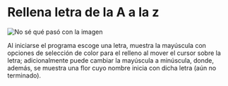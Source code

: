 # Rellena letra de la A a la z

![No sé qué pasó con la imagen](RellenaLetra.jpg|width=5)

Al iniciarse el programa escoge una letra, muestra la mayúscula
con opciones de selección de color para el relleno al mover el
cursor sobre la letra; adicionalmente puede cambiar la mayúscula
a minúscula, donde, además, se muestra una flor cuyo nombre
inicia con dicha letra (aún no terminado).

